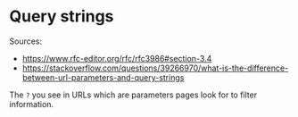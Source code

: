# Query strings

Sources:
- https://www.rfc-editor.org/rfc/rfc3986#section-3.4
- https://stackoverflow.com/questions/39266970/what-is-the-difference-between-url-parameters-and-query-strings

The `?` you see in URLs which are parameters pages look for to filter information. 
